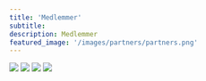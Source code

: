 ```yaml
---
title: 'Medlemmer'
subtitle: 
description: Medlemmer
featured_image: '/images/partners/partners.png'
---
```


<div class="gallery" data-columns="3">
    <img src="{{site.baseurl}}/images/partners/GE Healthcare.png">
    <img src="https://res.cloudinary.com/ddqncp8so/image/upload/v1715703268/Global_Ocean_Technology_ewib2j.png">
    <img src="{{site.baseurl}}/images/partners/Nosted.png">
    <img src="{{site.baseurl}}/images/partners/Umoe.png">
</div>

